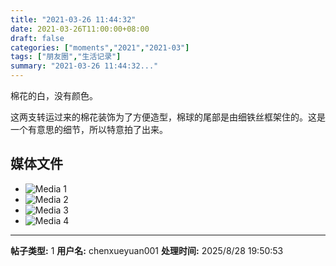 ```yaml
---
title: "2021-03-26 11:44:32"
date: 2021-03-26T11:00:00+08:00
draft: false
categories: ["moments","2021","2021-03"]
tags: ["朋友圈","生活记录"]
summary: "2021-03-26 11:44:32..."
---
```


棉花的白，没有颜色。

这两支转运过来的棉花装饰为了方便造型，棉球的尾部是由细铁丝框架住的。这是一个有意思的细节，所以特意拍了出来。

## 媒体文件

- ![Media 1](/Moments/photos/2021-03-26/202103261144320.jpg)
- ![Media 2](/Moments/photos/2021-03-26/202103261144321.jpg)
- ![Media 3](/Moments/photos/2021-03-26/202103261144322.jpg)
- ![Media 4](/Moments/photos/2021-03-26/202103261144323.jpg)

---

**帖子类型:** 1
**用户名:** chenxueyuan001
**处理时间:** 2025/8/28 19:50:53